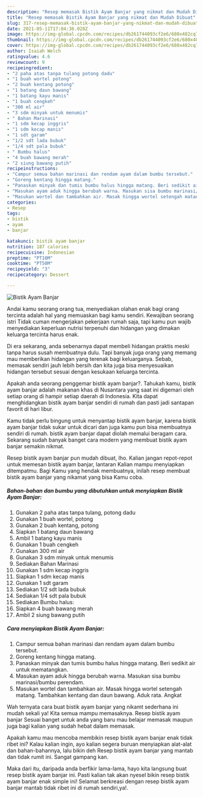 ```yaml
---
description: "Resep memasak Bistik Ayam Banjar yang nikmat dan Mudah Dibuat"
title: "Resep memasak Bistik Ayam Banjar yang nikmat dan Mudah Dibuat"
slug: 317-resep-memasak-bistik-ayam-banjar-yang-nikmat-dan-mudah-dibuat
date: 2021-05-11T17:04:36.028Z
image: https://img-global.cpcdn.com/recipes/db261744093cf2e6/680x482cq70/bistik-ayam-banjar-foto-resep-utama.jpg
thumbnail: https://img-global.cpcdn.com/recipes/db261744093cf2e6/680x482cq70/bistik-ayam-banjar-foto-resep-utama.jpg
cover: https://img-global.cpcdn.com/recipes/db261744093cf2e6/680x482cq70/bistik-ayam-banjar-foto-resep-utama.jpg
author: Isaiah Welch
ratingvalue: 4.6
reviewcount: 9
recipeingredient:
- "2 paha atas tanpa tulang potong dadu"
- "1 buah wortel potong"
- "2 buah kentang potong"
- "1 batang daun bawang"
- "1 batang kayu manis"
- "1 buah cengkeh"
- "300 ml air"
- "3 sdm minyak untuk menumis"
- " Bahan Marinasi"
- "1 sdm kecap inggris"
- "1 sdm kecap manis"
- "1 sdt garam"
- "1/2 sdt lada bubuk"
- "1/4 sdt pala bubuk"
- " Bumbu halus"
- "4 buah bawang merah"
- "2 siung bawang putih"
recipeinstructions:
- "Campur semua bahan marinasi dan rendam ayam dalam bumbu tersebut."
- "Goreng kentang hingga matang."
- "Panaskan minyak dan tumis bumbu halus hingga matang. Beri sedikit air untuk mematangkan."
- "Masukan ayam aduk hingga berubah warna. Masukan sisa bumbu marinasi/bumbu perendam."
- "Masukan wortel dan tambahkan air. Masak hingga wortel setengah matang. Tambahkan kentang dan daun bawang. Aduk rata. Angkat"
categories:
- Resep
tags:
- bistik
- ayam
- banjar

katakunci: bistik ayam banjar 
nutrition: 187 calories
recipecuisine: Indonesian
preptime: "PT10M"
cooktime: "PT50M"
recipeyield: "3"
recipecategory: Dessert

---
```



![Bistik Ayam Banjar](https://img-global.cpcdn.com/recipes/db261744093cf2e6/680x482cq70/bistik-ayam-banjar-foto-resep-utama.jpg)

Andai kamu seorang orang tua, menyediakan olahan enak bagi orang tercinta adalah hal yang memuaskan bagi kamu sendiri. Kewajiban seorang istri Tidak cuman mengerjakan pekerjaan rumah saja, tapi kamu pun wajib menyediakan keperluan nutrisi terpenuhi dan hidangan yang dimakan keluarga tercinta harus enak.

Di era  sekarang, anda sebenarnya dapat membeli hidangan praktis meski tanpa harus susah membuatnya dulu. Tapi banyak juga orang yang memang mau memberikan hidangan yang terenak bagi keluarganya. Sebab, memasak sendiri jauh lebih bersih dan kita juga bisa menyesuaikan hidangan tersebut sesuai dengan kesukaan keluarga tercinta. 



Apakah anda seorang penggemar bistik ayam banjar?. Tahukah kamu, bistik ayam banjar adalah makanan khas di Nusantara yang saat ini digemari oleh setiap orang di hampir setiap daerah di Indonesia. Kita dapat menghidangkan bistik ayam banjar sendiri di rumah dan pasti jadi santapan favorit di hari libur.

Kamu tidak perlu bingung untuk menyantap bistik ayam banjar, karena bistik ayam banjar tidak sukar untuk dicari dan juga kamu pun bisa membuatnya sendiri di rumah. bistik ayam banjar dapat diolah memalui beragam cara. Sekarang sudah banyak banget cara modern yang membuat bistik ayam banjar semakin nikmat.

Resep bistik ayam banjar pun mudah dibuat, lho. Kalian jangan repot-repot untuk memesan bistik ayam banjar, lantaran Kalian mampu menyiapkan ditempatmu. Bagi Kamu yang hendak membuatnya, inilah resep membuat bistik ayam banjar yang nikamat yang bisa Kamu coba.

<!--inarticleads1-->

##### Bahan-bahan dan bumbu yang dibutuhkan untuk menyiapkan Bistik Ayam Banjar:

1. Gunakan 2 paha atas tanpa tulang, potong dadu
1. Gunakan 1 buah wortel, potong
1. Gunakan 2 buah kentang, potong
1. Siapkan 1 batang daun bawang
1. Ambil 1 batang kayu manis
1. Gunakan 1 buah cengkeh
1. Gunakan 300 ml air
1. Gunakan 3 sdm minyak untuk menumis
1. Sediakan  Bahan Marinasi
1. Gunakan 1 sdm kecap inggris
1. Siapkan 1 sdm kecap manis
1. Gunakan 1 sdt garam
1. Sediakan 1/2 sdt lada bubuk
1. Sediakan 1/4 sdt pala bubuk
1. Sediakan  Bumbu halus:
1. Siapkan 4 buah bawang merah
1. Ambil 2 siung bawang putih




<!--inarticleads2-->

##### Cara menyiapkan Bistik Ayam Banjar:

1. Campur semua bahan marinasi dan rendam ayam dalam bumbu tersebut.
1. Goreng kentang hingga matang.
1. Panaskan minyak dan tumis bumbu halus hingga matang. Beri sedikit air untuk mematangkan.
1. Masukan ayam aduk hingga berubah warna. Masukan sisa bumbu marinasi/bumbu perendam.
1. Masukan wortel dan tambahkan air. Masak hingga wortel setengah matang. Tambahkan kentang dan daun bawang. Aduk rata. Angkat




Wah ternyata cara buat bistik ayam banjar yang nikamt sederhana ini mudah sekali ya! Kita semua mampu memasaknya. Resep bistik ayam banjar Sesuai banget untuk anda yang baru mau belajar memasak maupun juga bagi kalian yang sudah hebat dalam memasak.

Apakah kamu mau mencoba membikin resep bistik ayam banjar enak tidak ribet ini? Kalau kalian ingin, ayo kalian segera buruan menyiapkan alat-alat dan bahan-bahannya, lalu bikin deh Resep bistik ayam banjar yang mantab dan tidak rumit ini. Sangat gampang kan. 

Maka dari itu, daripada anda berfikir lama-lama, hayo kita langsung buat resep bistik ayam banjar ini. Pasti kalian tak akan nyesel bikin resep bistik ayam banjar enak simple ini! Selamat berkreasi dengan resep bistik ayam banjar mantab tidak ribet ini di rumah sendiri,ya!.

